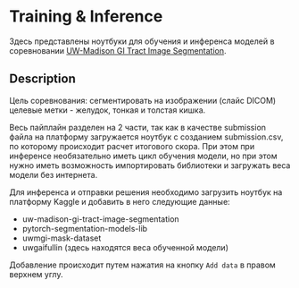 # Training & Inference

Здесь представлены ноутбуки для обучения и инференса моделей в соревновании [UW-Madison GI Tract Image Segmentation](https://www.kaggle.com/competitions/uw-madison-gi-tract-image-segmentation/).

## Description

Цель соревнования: сегментировать на изображении (слайс DICOM) целевые метки - желудок, тонкая и толстая кишка.

Весь пайплайн разделен на 2 части, так как в качестве submission файла на платформу загружается ноутбук с созданием submission.csv, по которому происходит расчет итогового скора. При этом при инференсе необязательно иметь цикл обучения модели, но при этом нужно иметь возможность импортировать библиотеки и загружать веса модели без интернета. 

Для инференса и отправки решения необходимо загрузить ноутбук на платформу Kaggle и добавить в него следующие данные:
* uw-madison-gi-tract-image-segmentation
* pytorch-segmentation-models-lib
* uwmgi-mask-dataset
* uwgaifullin (здесь находятся веса обученной модели)

Добавление происходит путем нажатия на кнопку `Add data` в правом верхнем углу.
